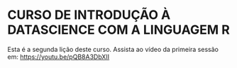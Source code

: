 # CURSO DE INTRODUÇÃO À DATASCIENCE COM A LINGUAGEM R
Esta é a segunda lição deste curso.
Assista ao vídeo da primeira sessão em: https://youtu.be/pQB8A3DbXII
